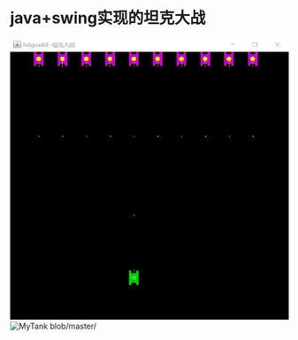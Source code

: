 # java+swing实现的坦克大战

![MyTank](images/1.png)
![MyTank](https://github.com/hdgaadd/MyTank/blob/master/images/1.png)
blob/master/
